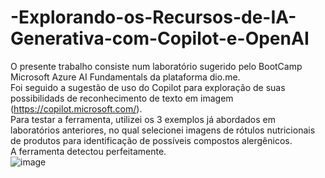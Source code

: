 # -Explorando-os-Recursos-de-IA-Generativa-com-Copilot-e-OpenAI
O presente trabalho consiste num laboratório sugerido pelo BootCamp Microsoft Azure AI Fundamentals da plataforma dio.me. \
Foi seguido a sugestão de uso do Copilot para exploração de suas possibilidads de reconhecimento de texto em imagem (https://copilot.microsoft.com/). \
Para testar a ferramenta, utilizei os 3 exemplos já abordados em laboratórios anteriores, no qual selecionei imagens de rótulos nutricionais de produtos para identificação de possíveis compostos alergênicos. \
A ferramenta detectou perfeitamente. \
![image](https://github.com/lusoliv/-Explorando-os-Recursos-de-IA-Generativa-com-Copilot-e-OpenAI/assets/165487131/2c6a8258-9bb2-45bc-9aca-a6c1c03edebe)

